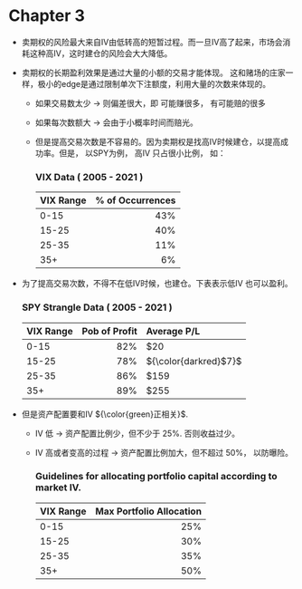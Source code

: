 # Chapter 3

-  卖期权的风险最大来自IV由低转高的短暂过程。而一旦IV高了起来，市场会消耗这种高IV，这时建仓的风险会大大降低。
-  卖期权的长期盈利效果是通过大量的小额的交易才能体现。 这和赌场的庄家一样，极小的edge是通过限制单次下注额度，利用大量的次数来体现的。     
   + 如果交易数太少  -> 则偏差很大，即 可能赚很多， 有可能赔的很多
   + 如果每次数额大  -> 会由于小概率时间而赔光。 
   + 但是提高交易次数是不容易的。因为卖期权是找高IV时候建仓，以提高成功率。但是， 以SPY为例， 高IV 只占很小比例， 如：
   

        ###    VIX Data ( 2005 - 2021 ) 
        | VIX Range   | % of Occurrences |
        |----------|-------------:|
        | 0-15 |  43% | 
        | 15-25 | 40% | 
        | 25-35 | 11% |
        | 35+ | 6% |
        
 -  为了提高交易次数，不得不在低IV时候，也建仓。下表表示低IV 也可以盈利。

      
       ###    SPY Strangle Data ( 2005 - 2021 ) 
       | VIX Range   | Pob of Profit | Average P/L |
       |----------|-------------:|:------------|
       | 0-15 |  82% |  $20 |
       | 15-25 | 78% |  ${\color{darkred}$7}$ |  
       | 25-35 | 86% |  $159 |
       | 35+ | 89% | $255 |      
       
   + 但是资产配置要和IV  ${\color{green}正相关}$.
   
      * IV 低  $\rightarrow$ 资产配置比例少，但不少于 $`{25 \%}`$. 否则收益过少。
      * IV 高或者变高的过程  $\rightarrow$ 资产配置比例加大，但不超过 $`50 \%`$， 以防曝险。
        



           ###   Guidelines for allocating portfolio capital according to market IV. 
           | VIX Range   | Max Portfolio Allocation|
           |----------|-------------:|
            0-15 |  25%  
            15-25 | 30%  
            25-35 | 35% 
            35+ | 50% 

